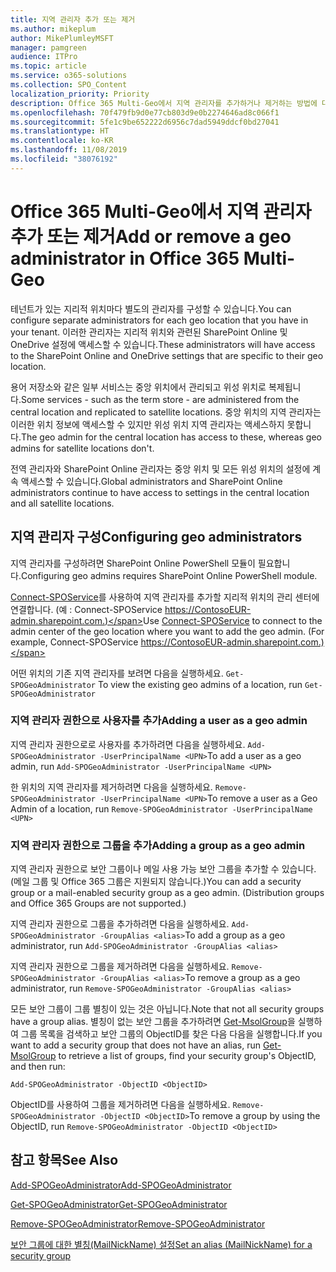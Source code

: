 ```yaml
---
title: 지역 관리자 추가 또는 제거
ms.author: mikeplum
author: MikePlumleyMSFT
manager: pamgreen
audience: ITPro
ms.topic: article
ms.service: o365-solutions
ms.collection: SPO_Content
localization_priority: Priority
description: Office 365 Multi-Geo에서 지역 관리자를 추가하거나 제거하는 방법에 대해 알아봅니다.
ms.openlocfilehash: 70f479fb9d0e77cb803d9e0b2274646ad8c066f1
ms.sourcegitcommit: 5fe1c9be652222d6956c7dad5949ddcf0bd27041
ms.translationtype: HT
ms.contentlocale: ko-KR
ms.lasthandoff: 11/08/2019
ms.locfileid: "38076192"
---
```

# <a name="add-or-remove-a-geo-administrator-in-office-365-multi-geo"></a><span data-ttu-id="8e301-103">Office 365 Multi-Geo에서 지역 관리자 추가 또는 제거</span><span class="sxs-lookup"><span data-stu-id="8e301-103">Add or remove a geo administrator in Office 365 Multi-Geo</span></span>

<span data-ttu-id="8e301-104">테넌트가 있는 지리적 위치마다 별도의 관리자를 구성할 수 있습니다.</span><span class="sxs-lookup"><span data-stu-id="8e301-104">You can configure separate administrators for each geo location that you have in your tenant.</span></span> <span data-ttu-id="8e301-105">이러한 관리자는 지리적 위치와 관련된 SharePoint Online 및 OneDrive 설정에 액세스할 수 있습니다.</span><span class="sxs-lookup"><span data-stu-id="8e301-105">These administrators will have access to the SharePoint Online and OneDrive settings that are specific to their geo location.</span></span>

<span data-ttu-id="8e301-106">용어 저장소와 같은 일부 서비스는 중앙 위치에서 관리되고 위성 위치로 복제됩니다.</span><span class="sxs-lookup"><span data-stu-id="8e301-106">Some services - such as the term store - are administered from the central location and replicated to satellite locations.</span></span> <span data-ttu-id="8e301-107">중앙 위치의 지역 관리자는 이러한 위치 정보에 액세스할 수 있지만 위성 위치 지역 관리자는 액세스하지 못합니다.</span><span class="sxs-lookup"><span data-stu-id="8e301-107">The geo admin for the central location has access to these, whereas geo admins for satellite locations don't.</span></span>

<span data-ttu-id="8e301-108">전역 관리자와 SharePoint Online 관리자는 중앙 위치 및 모든 위성 위치의 설정에 계속 액세스할 수 있습니다.</span><span class="sxs-lookup"><span data-stu-id="8e301-108">Global administrators and SharePoint Online administrators continue to have access to settings in the central location and all satellite locations.</span></span>

## <a name="configuring-geo-administrators"></a><span data-ttu-id="8e301-109">지역 관리자 구성</span><span class="sxs-lookup"><span data-stu-id="8e301-109">Configuring geo administrators</span></span>

<span data-ttu-id="8e301-110">지역 관리자를 구성하려면 SharePoint Online PowerShell 모듈이 필요합니다.</span><span class="sxs-lookup"><span data-stu-id="8e301-110">Configuring geo admins requires SharePoint Online PowerShell module.</span></span>

<span data-ttu-id="8e301-111">[Connect-SPOService](https://docs.microsoft.com/powershell/module/sharepoint-online/Connect-SPOService)를 사용하여 지역 관리자를 추가할 지리적 위치의 관리 센터에 연결합니다. (예 : Connect-SPOService  https://ContosoEUR-admin.sharepoint.com.)</span><span class="sxs-lookup"><span data-stu-id="8e301-111">Use [Connect-SPOService](https://docs.microsoft.com/powershell/module/sharepoint-online/Connect-SPOService) to connect to the admin center of the geo location where you want to add the geo admin. (For example, Connect-SPOService  https://ContosoEUR-admin.sharepoint.com.)</span></span>

<span data-ttu-id="8e301-112">어떤 위치의 기존 지역 관리자를 보려면 다음을 실행하세요. `Get-SPOGeoAdministrator` </span><span class="sxs-lookup"><span data-stu-id="8e301-112">To view the existing geo admins of a location, run `Get-SPOGeoAdministrator`</span></span>

### <a name="adding-a-user-as-a-geo-admin"></a><span data-ttu-id="8e301-113">지역 관리자 권한으로 사용자를 추가</span><span class="sxs-lookup"><span data-stu-id="8e301-113">Adding a user as a geo admin</span></span>

<span data-ttu-id="8e301-114">지역 관리자 권한으로로 사용자를 추가하려면 다음을 실행하세요. `Add-SPOGeoAdministrator -UserPrincipalName <UPN>`</span><span class="sxs-lookup"><span data-stu-id="8e301-114">To add a user as a geo admin, run `Add-SPOGeoAdministrator -UserPrincipalName <UPN>`</span></span>

<span data-ttu-id="8e301-115">한 위치의 지역 관리자를 제거하려면 다음을 실행하세요.  `Remove-SPOGeoAdministrator -UserPrincipalName <UPN>`</span><span class="sxs-lookup"><span data-stu-id="8e301-115">To remove a user as a Geo Admin of a location, run  `Remove-SPOGeoAdministrator -UserPrincipalName <UPN>`</span></span>

### <a name="adding-a-group-as-a-geo-admin"></a><span data-ttu-id="8e301-116">지역 관리자 권한으로 그룹을 추가</span><span class="sxs-lookup"><span data-stu-id="8e301-116">Adding a group as a geo admin</span></span>

<span data-ttu-id="8e301-117">지역 관리자 권한으로 보안 그룹이나 메일 사용 가능 보안 그룹을 추가할 수 있습니다. (메일 그룹 및 Office 365 그룹은 지원되지 않습니다.)</span><span class="sxs-lookup"><span data-stu-id="8e301-117">You can add a security group or a mail-enabled security group as a geo admin. (Distribution groups and Office 365 Groups are not supported.)</span></span>

<span data-ttu-id="8e301-118">지역 관리자 권한으로 그룹을 추가하려면 다음을 실행하세요. `Add-SPOGeoAdministrator -GroupAlias <alias>`</span><span class="sxs-lookup"><span data-stu-id="8e301-118">To add a group as a geo administrator, run `Add-SPOGeoAdministrator -GroupAlias <alias>`</span></span>

<span data-ttu-id="8e301-119">지역 관리자 권한으로 그룹을 제거하려면 다음을 실행하세요. `Remove-SPOGeoAdministrator -GroupAlias <alias>`</span><span class="sxs-lookup"><span data-stu-id="8e301-119">To remove a group as a geo administrator, run `Remove-SPOGeoAdministrator -GroupAlias <alias>`</span></span>

<span data-ttu-id="8e301-120">모든 보안 그룹이 그룹 별칭이 있는 것은 아닙니다.</span><span class="sxs-lookup"><span data-stu-id="8e301-120">Note that not all security groups have a group alias.</span></span> <span data-ttu-id="8e301-121">별칭이 없는 보안 그룹을 추가하려면 [Get-MsolGroup](https://docs.microsoft.com/powershell/module/msonline/get-msolgroup)을 실행하여 그룹 목록을 검색하고 보안 그룹의 ObjectID를 찾은 다음 다음을 실행합니다.</span><span class="sxs-lookup"><span data-stu-id="8e301-121">If you want to add a security group that does not have an alias, run [Get-MsolGroup](https://docs.microsoft.com/powershell/module/msonline/get-msolgroup) to retrieve a list of groups, find your security group's ObjectID, and then run:</span></span>

`Add-SPOGeoAdministrator -ObjectID <ObjectID>`

<span data-ttu-id="8e301-122">ObjectID를 사용하여 그룹을 제거하려면 다음을 실행하세요. `Remove-SPOGeoAdministrator -ObjectID <ObjectID>`</span><span class="sxs-lookup"><span data-stu-id="8e301-122">To remove a group by using the ObjectID, run `Remove-SPOGeoAdministrator -ObjectID <ObjectID>`</span></span>

## <a name="see-also"></a><span data-ttu-id="8e301-123">참고 항목</span><span class="sxs-lookup"><span data-stu-id="8e301-123">See Also</span></span>

[<span data-ttu-id="8e301-124">Add-SPOGeoAdministrator</span><span class="sxs-lookup"><span data-stu-id="8e301-124">Add-SPOGeoAdministrator</span></span>](https://docs.microsoft.com/powershell/module/sharepoint-online/add-spogeoadministrator)

[<span data-ttu-id="8e301-125">Get-SPOGeoAdministrator</span><span class="sxs-lookup"><span data-stu-id="8e301-125">Get-SPOGeoAdministrator</span></span>](https://docs.microsoft.com/powershell/module/sharepoint-online/get-spogeoadministrator)

[<span data-ttu-id="8e301-126">Remove-SPOGeoAdministrator</span><span class="sxs-lookup"><span data-stu-id="8e301-126">Remove-SPOGeoAdministrator</span></span>](https://docs.microsoft.com/powershell/module/sharepoint-online/remove-spogeoadministrator)

[<span data-ttu-id="8e301-127">보안 그룹에 대한 별칭(MailNickName) 설정</span><span class="sxs-lookup"><span data-stu-id="8e301-127">Set an alias (MailNickName) for a security group</span></span>](https://docs.microsoft.com/powershell/module/azuread/set-azureadgroup)